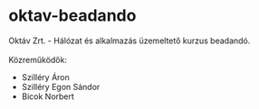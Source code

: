 # oktav-beadando
Oktáv Zrt. - Hálózat és alkalmazás üzemeltető kurzus beadandó.<br><br>
Közreműködők:
- Szilléry Áron
- Szilléry Egon Sándor
- Bicok Norbert
